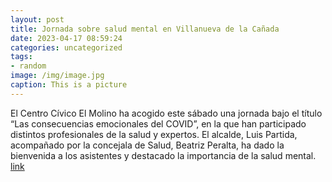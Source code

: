 ```yaml
---
layout: post
title: Jornada sobre salud mental en Villanueva de la Cañada
date: 2023-04-17 08:59:24
categories: uncategorized
tags:
- random
image: /img/image.jpg
caption: This is a picture
---
```

El Centro Cívico El Molino ha acogido este sábado una jornada bajo el título “Las consecuencias emocionales del COVID”, en la que han participado distintos profesionales de la salud y expertos. El alcalde, Luis Partida, acompañado por la concejala de Salud, Beatriz Peralta, ha dado la bienvenida a los asistentes y destacado la importancia de la salud mental.  [link](https://www.ayto-villacanada.es/noticias/jornada-sobre-salud-mental-en-villanueva-de-la-canada/)
